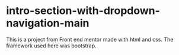 # intro-section-with-dropdown-navigation-main
This is a project from Front end mentor made with html and css. The framework used here was bootstrap.
